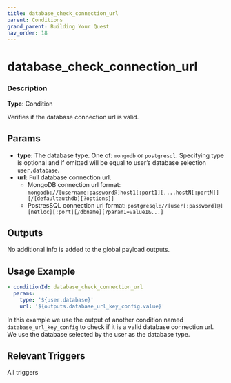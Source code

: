 ```yaml
---
title: database_check_connection_url
parent: Conditions
grand_parent: Building Your Quest
nav_order: 18
---
```


# database_check_connection_url

### Description

**Type**: Condition

Verifies if the database connection url is valid.

## Params

- **type:** The database type. One of: `mongodb` or `postgresql`. Specifying type is optional and if omitted will be equal to user’s database selection `user.database`.
- **url:** Full database connection url.
    - MongoDB connection url format: `mongodb://[username:password@]host1[:port1][,...hostN[:portN]][/[defaultauthdb][?options]]`
    - PostresSQL connection url format: `postgresql://[user[:password]@][netloc][:port][/dbname][?param1=value1&...]`

## Outputs

No additional info is added to the global payload outputs.

## Usage Example

```yaml
- conditionId: database_check_connection_url
  params:
    type: '${user.database}'
    url: '${outputs.database_url_key_config.value}'
```

In this example we use the output of another condition named `database_url_key_config` to check if it is a valid database connection url. We use the database selected by the user as the database type.

## Relevant Triggers

All triggers